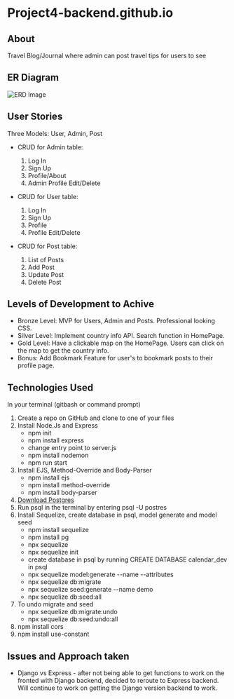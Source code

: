 # Project4-backend.github.io

## About

Travel Blog/Journal where admin can post travel tips for users to see

## ER Diagram

![ERD Image](https://user-images.githubusercontent.com/82845234/125889339-64333435-a24c-42df-8ce8-d45e1508631e.png)



## User Stories

Three Models: User, Admin, Post
* CRUD for Admin table:
  1) Log In
  2) Sign Up
  3) Profile/About
  4) Admin Profile Edit/Delete
  
* CRUD for User table:
  1) Log In
  2) Sign Up
  3) Profile
  4) Profile Edit/Delete
  
* CRUD for Post table:
  1) List of Posts
  2) Add Post
  3) Update Post
  4) Delete Post

## Levels of Development to Achive

* Bronze Level: MVP for Users, Admin and Posts. Professional looking CSS. 
* Silver Level: Implement country info API. Search function in HomePage.
* Gold Level: Have a clickable map on the HomePage. Users can click on the map to get the country info. 
* Bonus: Add Bookmark Feature for user's to bookmark posts to their profile page. 

## Technologies Used

In your terminal (gitbash or command prompt)
1) Create a repo on GitHub and clone to one of your files
2) Install Node.Js and Express
    * npm init
    * npm install express
    * change entry point to server.js
    * npm install nodemon
    * npm run start
3) Install EJS, Method-Override and Body-Parser
    * npm install ejs
    * npm install method-override
    * npm install body-parser
4) [Download Postgres](https://www.postgresql.org/download/)
5) Run psql in the terminal by entering psql -U postres
6) Install Sequelize, create database in psql, model generate and model seed
    * npm install sequelize
    * npm install pg 
    * npx sequelize
    * npx sequelize init
    * create database in psql by running CREATE DATABASE calendar_dev in psql
    * npx sequelize model:generate --name --attributes
    * npx sequelize db:migrate
    * npx sequelize seed:generate --name demo
    * npx sequelize db:seed:all
7) To undo migrate and seed
    * npx sequelize db:migrate:undo
    * npx sequelize db:seed:undo:all
8) npm install cors
9) npm install use-constant

## Issues and Approach taken

* Django vs Express - after not being able to get functions to work on the fronted with Django backend, decided to reroute to Express backend. Will continue to work on getting     the Django version backend to work. 





